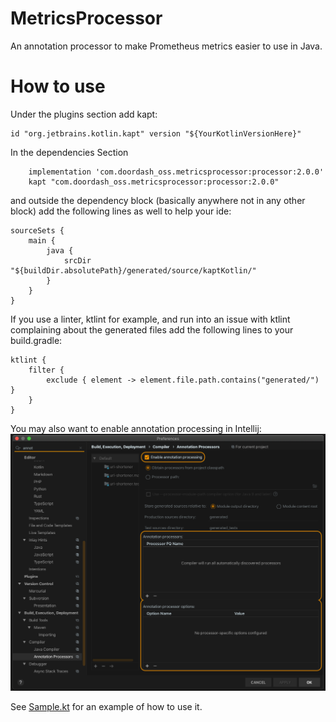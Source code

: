 # MetricsProcessor
An annotation processor to make Prometheus metrics easier to use in Java.

# How to use
Under the plugins section add kapt:
```
id "org.jetbrains.kotlin.kapt" version "${YourKotlinVersionHere}"
```

In the dependencies Section
```
    implementation 'com.doordash_oss.metricsprocessor:processor:2.0.0'
    kapt "com.doordash_oss.metricsprocessor:processor:2.0.0"
```

and outside the dependency block (basically anywhere not in any other block) add the following lines as well to help your ide:
```
sourceSets {
    main {
        java {
            srcDir "${buildDir.absolutePath}/generated/source/kaptKotlin/"
        }
    }
}
```

If you use a linter, ktlint for example, and run into an issue with ktlint complaining about the generated files add the following lines to your build.gradle:
```
ktlint {
    filter {
        exclude { element -> element.file.path.contains("generated/") }
    }
}
```

You may also want to enable annotation processing in Intellij:
![Intellij Screenshot](intellij.png)

See [Sample.kt](sample/src/main/kotlin/com/doordash_oss/metricsprocessor/Sample.kt) for an example of how to use it.
